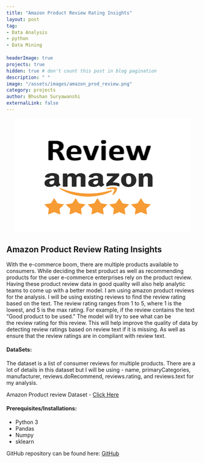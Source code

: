 ```yaml
---
title: "Amazon Product Review Rating Insights"
layout: post
tag: 
- Data Analysis 
- python
- Data Mining

headerImage: true
projects: true
hidden: true # don't count this post in blog pagination
description: " "
image: "/assets/images/amazon_prod_review.png"
category: projects
author: Bhushan Suryawanshi 
externalLink: false
---
```



<p align="center">
  <img width="460" height="300" src="/assets/images/amazon_prod_review.png">
</p>


## Amazon Product Review Rating Insights
<p align='justify'>

With the e-commerce boom, there are multiple products available to consumers. While deciding the best product as well as 
recommending products for the user e-commerce enterprises rely on the product review. Having these product review data 
in good quality will also help analytic teams to come up with a better model. I am using amazon product reviews for the 
analysis. I will be using existing reviews to find the review rating based on the text. The review rating ranges from 1 
to 5, where 1 is the lowest, and 5 is the max rating. For example, if the review contains the text “Good product to be 
used.” The model will try to see what can be the review rating for this review. This will help improve the quality of 
data by detecting review ratings based on review text if it is missing. As well as ensure that the review ratings are in 
compliant with review text.

</p>  

#### DataSets:

The dataset is a list of consumer reviews for multiple products. There are a lot of details in this dataset but I will 
be using - name, primaryCategories, manufacturer, reviews.doRecommend, reviews.rating, and reviews.text for my analysis.

Amazon Product review Dataset - [Click Here](https://www.kaggle.com/datafiniti/consumer-reviews-of-amazon-products)

#### Prerequisites/Installations:
- Python 3
- Pandas
- Numpy
- sklearn


GitHub repository can be found here: [GitHub](https://github.com/BhushanGitHub/bhushanGitHub.github.io/tree/main/Projects/amazon_product_review)  
